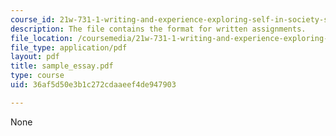 ```yaml
---
course_id: 21w-731-1-writing-and-experience-exploring-self-in-society-spring-2004
description: The file contains the format for written assignments.
file_location: /coursemedia/21w-731-1-writing-and-experience-exploring-self-in-society-spring-2004/36af5d50e3b1c272cdaaeef4de947903_sample_essay.pdf
file_type: application/pdf
layout: pdf
title: sample_essay.pdf
type: course
uid: 36af5d50e3b1c272cdaaeef4de947903

---
```

None